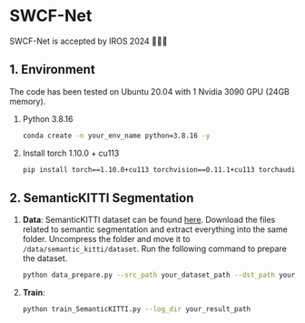 # SWCF-Net
SWCF-Net is accepted by IROS 2024 🎉🎉🎉

## 1. Environment
The code has been tested on Ubuntu 20.04 with 1 Nvidia 3090 GPU (24GB memory).

1. Python 3.8.16
    ```bash
    conda create -n your_env_name python=3.8.16 -y
    ```

2. Install torch 1.10.0 + cu113

    ```bash
    pip install torch==1.10.0+cu113 torchvision==0.11.1+cu113 torchaudio==0.10.0+cu113
    ```

## 2. SemanticKITTI Segmentation

1. **Data**: SemanticKITTI dataset can be found [here](http://semantic-kitti.org/dataset.html#download). Download the files related to semantic segmentation and extract everything into the same folder. Uncompress the folder and move it to ```/data/semantic_kitti/dataset```.
   Run the following command to prepare the dataset.

    ```bash
    python data_prepare.py --src_path your_dataset_path --dst_path your_process_path
    ```
    
2. **Train**: 

    ```bash
    python train_SemanticKITTI.py --log_dir your_result_path
    ```

